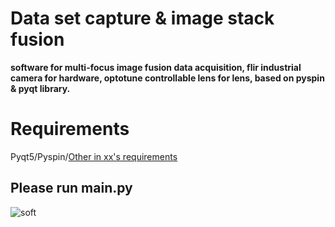 # Data set capture & image stack fusion
**software for multi-focus image fusion data acquisition, flir industrial camera for hardware, optotune controllable lens for lens, based on pyspin & pyqt library.**
# Requirements
Pyqt5/Pyspin/[Other in xx's requirements](https://github.com/Xinzhe99/Unsupervised-learning-for-multi-focused-image-stack-fusion)
## Please run main.py
![soft](https://user-images.githubusercontent.com/113503163/231197805-21a6a06e-a385-4869-92ca-165cf6c9e887.png)
